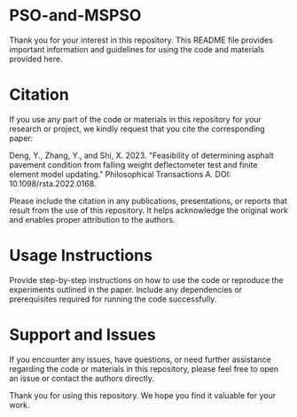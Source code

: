 # PSO-and-MSPSO
Thank you for your interest in this repository. This README file provides important information and guidelines for using the code and materials provided here.

# Citation

If you use any part of the code or materials in this repository for your research or project, we kindly request that you cite the corresponding paper:

Deng, Y., Zhang, Y., and Shi, X. 2023. "Feasibility of determining asphalt pavement condition from falling weight deflectometer test and finite element model updating." Philosophical Transactions A. DOI: 10.1098/rsta.2022.0168. 

Please include the citation in any publications, presentations, or reports that result from the use of this repository. It helps acknowledge the original work and enables proper attribution to the authors.

# Usage Instructions
Provide step-by-step instructions on how to use the code or reproduce the experiments outlined in the paper. Include any dependencies or prerequisites required for running the code successfully.

# Support and Issues
If you encounter any issues, have questions, or need further assistance regarding the code or materials in this repository, please feel free to open an issue or contact the authors directly.

Thank you for using this repository. We hope you find it valuable for your work.
